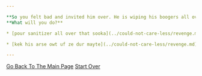 ```yaml
---

**So you felt bad and invited him over. He is wiping his boogers all over your sofa.**
**What will you do?**

* [pour sanitizer all over that sooka](../could-not-care-less/revenge.md)

* [kek his arse owt uf ze dur mayte](../could-not-care-less/revenge.md)

---
```


[Go Back To The Main Page](../README.md)
[Start Over](../start-question/start.md)